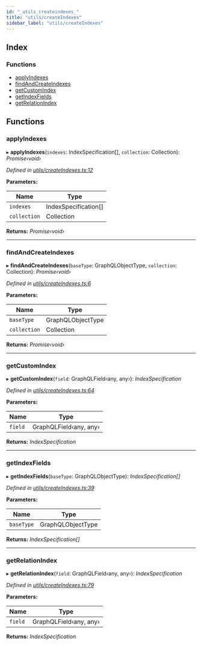 ```yaml
---
id: "_utils_createindexes_"
title: "utils/createIndexes"
sidebar_label: "utils/createIndexes"
---
```


## Index

### Functions

* [applyIndexes](_utils_createindexes_.md#applyindexes)
* [findAndCreateIndexes](_utils_createindexes_.md#findandcreateindexes)
* [getCustomIndex](_utils_createindexes_.md#getcustomindex)
* [getIndexFields](_utils_createindexes_.md#getindexfields)
* [getRelationIndex](_utils_createindexes_.md#getrelationindex)

## Functions

###  applyIndexes

▸ **applyIndexes**(`indexes`: IndexSpecification[], `collection`: Collection): *Promise‹void›*

*Defined in [utils/createIndexes.ts:12](https://github.com/aerogear/graphback/blob/b39280e7/packages/graphback-runtime-mongodb/src/utils/createIndexes.ts#L12)*

**Parameters:**

Name | Type |
------ | ------ |
`indexes` | IndexSpecification[] |
`collection` | Collection |

**Returns:** *Promise‹void›*

___

###  findAndCreateIndexes

▸ **findAndCreateIndexes**(`baseType`: GraphQLObjectType, `collection`: Collection): *Promise‹void›*

*Defined in [utils/createIndexes.ts:6](https://github.com/aerogear/graphback/blob/b39280e7/packages/graphback-runtime-mongodb/src/utils/createIndexes.ts#L6)*

**Parameters:**

Name | Type |
------ | ------ |
`baseType` | GraphQLObjectType |
`collection` | Collection |

**Returns:** *Promise‹void›*

___

###  getCustomIndex

▸ **getCustomIndex**(`field`: GraphQLField‹any, any›): *IndexSpecification*

*Defined in [utils/createIndexes.ts:64](https://github.com/aerogear/graphback/blob/b39280e7/packages/graphback-runtime-mongodb/src/utils/createIndexes.ts#L64)*

**Parameters:**

Name | Type |
------ | ------ |
`field` | GraphQLField‹any, any› |

**Returns:** *IndexSpecification*

___

###  getIndexFields

▸ **getIndexFields**(`baseType`: GraphQLObjectType): *IndexSpecification[]*

*Defined in [utils/createIndexes.ts:39](https://github.com/aerogear/graphback/blob/b39280e7/packages/graphback-runtime-mongodb/src/utils/createIndexes.ts#L39)*

**Parameters:**

Name | Type |
------ | ------ |
`baseType` | GraphQLObjectType |

**Returns:** *IndexSpecification[]*

___

###  getRelationIndex

▸ **getRelationIndex**(`field`: GraphQLField‹any, any›): *IndexSpecification*

*Defined in [utils/createIndexes.ts:79](https://github.com/aerogear/graphback/blob/b39280e7/packages/graphback-runtime-mongodb/src/utils/createIndexes.ts#L79)*

**Parameters:**

Name | Type |
------ | ------ |
`field` | GraphQLField‹any, any› |

**Returns:** *IndexSpecification*
